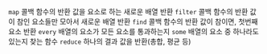 `map`
콜백 함수의 반환 값을 요소로 하는 새로운 배열 반환
`filter`
콜백 함수의 반환 값이 참인 요소들만 모아서 새로운 배열 반환
`find`
콜백 함수의 반환 값이 참이면, 첫번째 요소 반환
`every`
배열의 요소가 모든 요소를 통과하는지
`some`
배열의 요소 중 하나라도 있는지 찾는 함수
`reduce`
하나의 결과 값을 반환(총합, 평균 등)
